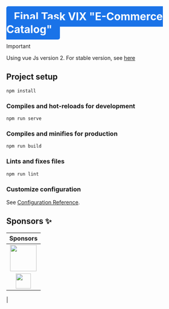 # <a href="" style="background-color: #1a73e8; color: white; font-weight: bold; padding: 10px 20px; border-radius: 5px; text-decoration: none;">Final Task VIX "E-Commerce Catalog"</a>

> [!IMPORTANT]
> Using vue Js version 2. For stable version, see [here](https://vuejs.org/guide/quick-start.html)

## Project setup

```
npm install
```

### Compiles and hot-reloads for development

```
npm run serve
```

### Compiles and minifies for production

```
npm run build
```

### Lints and fixes files

```
npm run lint
```

### Customize configuration

See [Configuration Reference](https://cli.vuejs.org/config/).

## Sponsors ✨

|                                                                                    Sponsors                                                                                     |
| :-----------------------------------------------------------------------------------------------------------------------------------------------------------------------------: |
| <a href="https://coreinitiative.id/" target="_blank"><img src="https://github.com/typicode/json-server/assets/80201030/86d8190a-0c8a-4cee-802d-25e4363add49" height="70px"></a> |
|     <a href="https://vuejs.org/" target="_blank"><img src="https://github.com/typicode/json-server/assets/80201030/270bef1c-0d4d-4232-a144-55d918d2ccb7" height="40px"></a>     |

|
